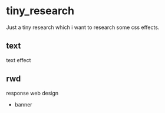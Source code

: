 # tiny_research

Just a tiny research which i want to research some css effects.

## text

text effect

## rwd

response web design

* banner
